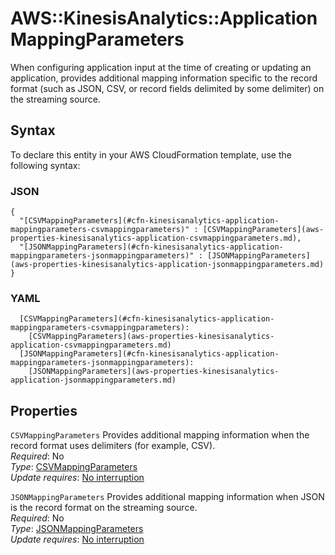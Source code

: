 # AWS::KinesisAnalytics::Application MappingParameters<a name="aws-properties-kinesisanalytics-application-mappingparameters"></a>

When configuring application input at the time of creating or updating an application, provides additional mapping information specific to the record format \(such as JSON, CSV, or record fields delimited by some delimiter\) on the streaming source\.

## Syntax<a name="aws-properties-kinesisanalytics-application-mappingparameters-syntax"></a>

To declare this entity in your AWS CloudFormation template, use the following syntax:

### JSON<a name="aws-properties-kinesisanalytics-application-mappingparameters-syntax.json"></a>

```
{
  "[CSVMappingParameters](#cfn-kinesisanalytics-application-mappingparameters-csvmappingparameters)" : [CSVMappingParameters](aws-properties-kinesisanalytics-application-csvmappingparameters.md),
  "[JSONMappingParameters](#cfn-kinesisanalytics-application-mappingparameters-jsonmappingparameters)" : [JSONMappingParameters](aws-properties-kinesisanalytics-application-jsonmappingparameters.md)
}
```

### YAML<a name="aws-properties-kinesisanalytics-application-mappingparameters-syntax.yaml"></a>

```
  [CSVMappingParameters](#cfn-kinesisanalytics-application-mappingparameters-csvmappingparameters): 
    [CSVMappingParameters](aws-properties-kinesisanalytics-application-csvmappingparameters.md)
  [JSONMappingParameters](#cfn-kinesisanalytics-application-mappingparameters-jsonmappingparameters): 
    [JSONMappingParameters](aws-properties-kinesisanalytics-application-jsonmappingparameters.md)
```

## Properties<a name="aws-properties-kinesisanalytics-application-mappingparameters-properties"></a>

`CSVMappingParameters`  <a name="cfn-kinesisanalytics-application-mappingparameters-csvmappingparameters"></a>
Provides additional mapping information when the record format uses delimiters \(for example, CSV\)\.  
*Required*: No  
*Type*: [CSVMappingParameters](aws-properties-kinesisanalytics-application-csvmappingparameters.md)  
*Update requires*: [No interruption](https://docs.aws.amazon.com/AWSCloudFormation/latest/UserGuide/using-cfn-updating-stacks-update-behaviors.html#update-no-interrupt)

`JSONMappingParameters`  <a name="cfn-kinesisanalytics-application-mappingparameters-jsonmappingparameters"></a>
Provides additional mapping information when JSON is the record format on the streaming source\.  
*Required*: No  
*Type*: [JSONMappingParameters](aws-properties-kinesisanalytics-application-jsonmappingparameters.md)  
*Update requires*: [No interruption](https://docs.aws.amazon.com/AWSCloudFormation/latest/UserGuide/using-cfn-updating-stacks-update-behaviors.html#update-no-interrupt)